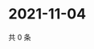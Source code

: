 # 2021-11-04

共 0 条

<!-- BEGIN WEIBO -->
<!-- 最后更新时间 Thu Nov 04 2021 16:10:14 GMT+0800 (China Standard Time) -->

<!-- END WEIBO -->
